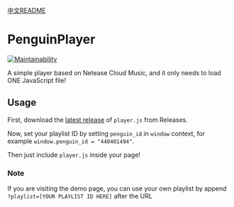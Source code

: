 [中文README](README-zh_CN.md)

# PenguinPlayer
[![Maintainability](https://api.codeclimate.com/v1/badges/d9903fe9ee1f24a780be/maintainability)](https://codeclimate.com/github/M4TEC/PenguinPlayer/maintainability)

A simple player based on Netease Cloud Music, and it only needs to load ONE JavaScript file!

## Usage
First, download the [latest release](https://github.com/M4TEC/PenguinPlayer/releases/latest/download/player.js) of ```player.js``` from Releases.

Now, set your playlist ID by setting ```penguin_id``` in ```window``` context, for example ```window.penguin_id = "440401494"```.

Then just include ```player.js``` inside your page!

### Note
If you are visiting the demo page, you can use your own playlist by append ```?playlist=[YOUR PLAYLIST ID HERE]``` after the URL